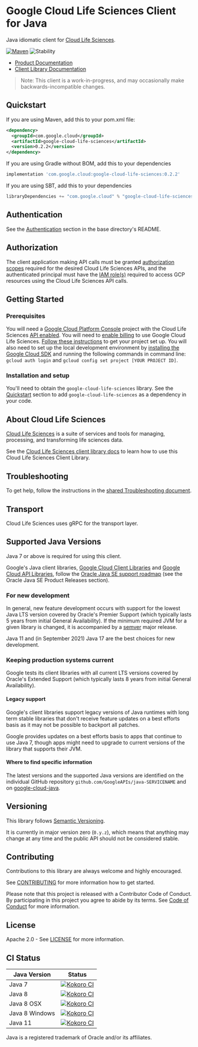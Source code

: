 # Google Cloud Life Sciences Client for Java

Java idiomatic client for [Cloud Life Sciences][product-docs].

[![Maven][maven-version-image]][maven-version-link]
![Stability][stability-image]

- [Product Documentation][product-docs]
- [Client Library Documentation][javadocs]

> Note: This client is a work-in-progress, and may occasionally
> make backwards-incompatible changes.


## Quickstart


If you are using Maven, add this to your pom.xml file:


```xml
<dependency>
  <groupId>com.google.cloud</groupId>
  <artifactId>google-cloud-life-sciences</artifactId>
  <version>0.2.2</version>
</dependency>
```

If you are using Gradle without BOM, add this to your dependencies

```Groovy
implementation 'com.google.cloud:google-cloud-life-sciences:0.2.2'
```

If you are using SBT, add this to your dependencies

```Scala
libraryDependencies += "com.google.cloud" % "google-cloud-life-sciences" % "0.2.2"
```

## Authentication

See the [Authentication][authentication] section in the base directory's README.

## Authorization

The client application making API calls must be granted [authorization scopes][auth-scopes] required for the desired Cloud Life Sciences APIs, and the authenticated principal must have the [IAM role(s)][predefined-iam-roles] required to access GCP resources using the Cloud Life Sciences API calls.

## Getting Started

### Prerequisites

You will need a [Google Cloud Platform Console][developer-console] project with the Cloud Life Sciences [API enabled][enable-api].
You will need to [enable billing][enable-billing] to use Google Cloud Life Sciences.
[Follow these instructions][create-project] to get your project set up. You will also need to set up the local development environment by
[installing the Google Cloud SDK][cloud-sdk] and running the following commands in command line:
`gcloud auth login` and `gcloud config set project [YOUR PROJECT ID]`.

### Installation and setup

You'll need to obtain the `google-cloud-life-sciences` library.  See the [Quickstart](#quickstart) section
to add `google-cloud-life-sciences` as a dependency in your code.

## About Cloud Life Sciences


[Cloud Life Sciences][product-docs] is a suite of services and tools for managing, processing, and transforming life sciences data.

See the [Cloud Life Sciences client library docs][javadocs] to learn how to
use this Cloud Life Sciences Client Library.






## Troubleshooting

To get help, follow the instructions in the [shared Troubleshooting document][troubleshooting].

## Transport

Cloud Life Sciences uses gRPC for the transport layer.

## Supported Java Versions

Java 7 or above is required for using this client.

Google's Java client libraries,
[Google Cloud Client Libraries][cloudlibs]
and
[Google Cloud API Libraries][apilibs],
follow the
[Oracle Java SE support roadmap][oracle]
(see the Oracle Java SE Product Releases section).

### For new development

In general, new feature development occurs with support for the lowest Java
LTS version covered by  Oracle's Premier Support (which typically lasts 5 years
from initial General Availability). If the minimum required JVM for a given
library is changed, it is accompanied by a [semver][semver] major release.

Java 11 and (in September 2021) Java 17 are the best choices for new
development.

### Keeping production systems current

Google tests its client libraries with all current LTS versions covered by
Oracle's Extended Support (which typically lasts 8 years from initial
General Availability).

#### Legacy support

Google's client libraries support legacy versions of Java runtimes with long
term stable libraries that don't receive feature updates on a best efforts basis
as it may not be possible to backport all patches.

Google provides updates on a best efforts basis to apps that continue to use
Java 7, though apps might need to upgrade to current versions of the library
that supports their JVM.

#### Where to find specific information

The latest versions and the supported Java versions are identified on
the individual GitHub repository `github.com/GoogleAPIs/java-SERVICENAME`
and on [google-cloud-java][g-c-j].

## Versioning


This library follows [Semantic Versioning](http://semver.org/).


It is currently in major version zero (``0.y.z``), which means that anything may change at any time
and the public API should not be considered stable.


## Contributing


Contributions to this library are always welcome and highly encouraged.

See [CONTRIBUTING][contributing] for more information how to get started.

Please note that this project is released with a Contributor Code of Conduct. By participating in
this project you agree to abide by its terms. See [Code of Conduct][code-of-conduct] for more
information.


## License

Apache 2.0 - See [LICENSE][license] for more information.

## CI Status

Java Version | Status
------------ | ------
Java 7 | [![Kokoro CI][kokoro-badge-image-1]][kokoro-badge-link-1]
Java 8 | [![Kokoro CI][kokoro-badge-image-2]][kokoro-badge-link-2]
Java 8 OSX | [![Kokoro CI][kokoro-badge-image-3]][kokoro-badge-link-3]
Java 8 Windows | [![Kokoro CI][kokoro-badge-image-4]][kokoro-badge-link-4]
Java 11 | [![Kokoro CI][kokoro-badge-image-5]][kokoro-badge-link-5]

Java is a registered trademark of Oracle and/or its affiliates.

[product-docs]: https://cloud.google.com/life-sciences/docs
[javadocs]: https://googleapis.dev/java/google-cloud-life-sciences/latest/index.html
[kokoro-badge-image-1]: http://storage.googleapis.com/cloud-devrel-public/java/badges/java-life-sciences/java7.svg
[kokoro-badge-link-1]: http://storage.googleapis.com/cloud-devrel-public/java/badges/java-life-sciences/java7.html
[kokoro-badge-image-2]: http://storage.googleapis.com/cloud-devrel-public/java/badges/java-life-sciences/java8.svg
[kokoro-badge-link-2]: http://storage.googleapis.com/cloud-devrel-public/java/badges/java-life-sciences/java8.html
[kokoro-badge-image-3]: http://storage.googleapis.com/cloud-devrel-public/java/badges/java-life-sciences/java8-osx.svg
[kokoro-badge-link-3]: http://storage.googleapis.com/cloud-devrel-public/java/badges/java-life-sciences/java8-osx.html
[kokoro-badge-image-4]: http://storage.googleapis.com/cloud-devrel-public/java/badges/java-life-sciences/java8-win.svg
[kokoro-badge-link-4]: http://storage.googleapis.com/cloud-devrel-public/java/badges/java-life-sciences/java8-win.html
[kokoro-badge-image-5]: http://storage.googleapis.com/cloud-devrel-public/java/badges/java-life-sciences/java11.svg
[kokoro-badge-link-5]: http://storage.googleapis.com/cloud-devrel-public/java/badges/java-life-sciences/java11.html
[stability-image]: https://img.shields.io/badge/stability-beta-yellow
[maven-version-image]: https://img.shields.io/maven-central/v/com.google.cloud/google-cloud-life-sciences.svg
[maven-version-link]: https://search.maven.org/search?q=g:com.google.cloud%20AND%20a:google-cloud-life-sciences&core=gav
[authentication]: https://github.com/googleapis/google-cloud-java#authentication
[auth-scopes]: https://developers.google.com/identity/protocols/oauth2/scopes
[predefined-iam-roles]: https://cloud.google.com/iam/docs/understanding-roles#predefined_roles
[iam-policy]: https://cloud.google.com/iam/docs/overview#cloud-iam-policy
[developer-console]: https://console.developers.google.com/
[create-project]: https://cloud.google.com/resource-manager/docs/creating-managing-projects
[cloud-sdk]: https://cloud.google.com/sdk/
[troubleshooting]: https://github.com/googleapis/google-cloud-common/blob/master/troubleshooting/readme.md#troubleshooting
[contributing]: https://github.com/googleapis/java-life-sciences/blob/master/CONTRIBUTING.md
[code-of-conduct]: https://github.com/googleapis/java-life-sciences/blob/master/CODE_OF_CONDUCT.md#contributor-code-of-conduct
[license]: https://github.com/googleapis/java-life-sciences/blob/master/LICENSE
[enable-billing]: https://cloud.google.com/apis/docs/getting-started#enabling_billing
[enable-api]: https://console.cloud.google.com/flows/enableapi?apiid=lifesciences.googleapis.com
[libraries-bom]: https://github.com/GoogleCloudPlatform/cloud-opensource-java/wiki/The-Google-Cloud-Platform-Libraries-BOM
[shell_img]: https://gstatic.com/cloudssh/images/open-btn.png

[semver]: https://semver.org/
[cloudlibs]: https://cloud.google.com/apis/docs/client-libraries-explained
[apilibs]: https://cloud.google.com/apis/docs/client-libraries-explained#google_api_client_libraries
[oracle]: https://www.oracle.com/java/technologies/java-se-support-roadmap.html
[g-c-j]: http://github.com/googleapis/google-cloud-java
